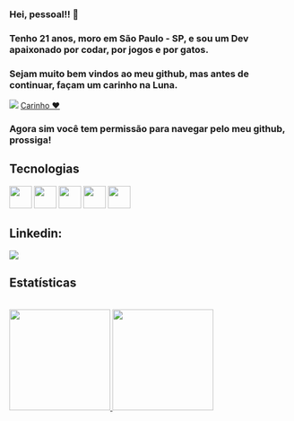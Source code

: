### Hei, pessoal!! 👋

### Tenho 21 anos, moro em São Paulo - SP, e sou um Dev apaixonado por codar, por jogos e por gatos.
### Sejam muito bem vindos ao meu github, mas antes de continuar, façam um carinho na Luna.

<img src='https://www.prefeitura.sp.gov.br/cidade/secretarias/upload/saude/ROSINHA%20SITE%20Redimensionada(1).jpg' />

<a href='https://github.com/Luciano-O'>
  Carinho
  ❤
</a>

### Agora sim você tem permissão para navegar pelo meu github, prossiga!

<h2>Tecnologias</h2>

<img height='40' width='40' src="https://cdn.jsdelivr.net/gh/devicons/devicon/icons/react/react-original-wordmark.svg" /> <img height='40' width='40' src="https://cdn.jsdelivr.net/gh/devicons/devicon/icons/git/git-plain-wordmark.svg" /> <img height='40' width='40' src="https://cdn.jsdelivr.net/gh/devicons/devicon/icons/javascript/javascript-plain.svg" /> <img height='40' width='40' src="https://cdn.jsdelivr.net/gh/devicons/devicon/icons/html5/html5-plain-wordmark.svg" /> <img height='40' width='40' src="https://cdn.jsdelivr.net/gh/devicons/devicon/icons/css3/css3-plain-wordmark.svg" />

<h2>Linkedin:</h2>
<a href="https://www.linkedin.com/in/lucianoog" target="_blank"><img src="https://img.shields.io/badge/-LinkedIn-%230077B5?style=for-the-badge&logo=linkedin&logoColor=white" target="_blank"></a>


<h2>Estatísticas</h2>
<br/>
<div>
<a href="https://github.com/Luciano-O">
<img height="180em" src="https://github-readme-stats.vercel.app/api/top-langs/?username=Luciano-O&layout=compact&langs_count=7&theme=dracula"/>
<img height="180em" src="https://github-readme-stats.vercel.app/api?username=Luciano-O&show_icons=true&theme=dracula&include_all_commits=true&count_private=true"/>
</div>

          

<!--
**Luciano-O/Luciano-O** is a ✨ _special_ ✨ repository because its `README.md` (this file) appears on your GitHub profile.

Here are some ideas to get you started:

- 🔭 I’m currently working on ...
- 🌱 I’m currently learning ...
- 👯 I’m looking to collaborate on ...
- 🤔 I’m looking for help with ...
- 💬 Ask me about ...
- 📫 How to reach me: ...
- 😄 Pronouns: ...
- ⚡ Fun fact: ...
-->
